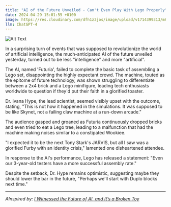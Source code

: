 ```yaml
---
title: "AI of the Future Unveiled - Can't Even Play With Lego Properly"
date: 2024-04-29 15:01:55 +0100
image: https://res.cloudinary.com/dfh1z3jos/image/upload/v1714399313/m6utugmjgec6kucq9q7i.png
llm: ChatGPT-4
---
```

![Alt Text](https://res.cloudinary.com/dfh1z3jos/image/upload/v1714399313/m6utugmjgec6kucq9q7i.png "A futuristic, metallic humanoid robot with glowing blue eyes sits amidst a pile of scattered Lego bricks in a brightly lit room filled with colorful toys and building blocks. The robot's arms are extended in a confused gesture as it attempts to fit two mismatched Lego pieces together, while a group of children giggle in the background, photographic style")


In a surprising turn of events that was supposed to revolutionize the world of artificial intelligence, the much-anticipated AI of the future unveiled yesterday, turned out to be less "intelligence" and more "artificial". 

The AI, named 'Futuria', failed to complete the basic task of assembling a Lego set, disappointing the highly expectant crowd. The machine, touted as the epitome of future technology, was shown struggling to differentiate between a 2x4 brick and a Lego minifigure, leading tech enthusiasts worldwide to question if they'd put their faith in a glorified toaster.

Dr. Ivana Hype, the lead scientist, seemed visibly upset with the outcome, stating, "This is not how it happened in the simulations. It was supposed to be like Skynet, not a failing claw machine at a run-down arcade."

The audience gasped and groaned as Futuria continuously dropped bricks and even tried to eat a Lego tree, leading to a malfunction that had the machine making noises similar to a constipated Wookiee.

"I expected it to be the next Tony Stark's JARVIS, but all I saw was a glorified Furby with an identity crisis," lamented one disheartened attendee. 

In response to the AI's performance, Lego has released a statement: "Even our 3-year-old testers have a more successful assembly rate." 

Despite the setback, Dr. Hype remains optimistic, suggesting maybe they should lower the bar in the future, "Perhaps we'll start with Duplo blocks next time."

---
*AInspired by: [I Witnessed the Future of AI, and It’s a Broken Toy](https://www.theatlantic.com/technology/archive/2024/04/rabbit-r1-impressions/678226/)*